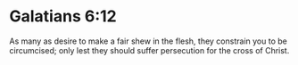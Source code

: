# Galatians 6:12

As many as desire to make a fair shew in the flesh, they constrain you to be circumcised; only lest they should suffer persecution for the cross of Christ.